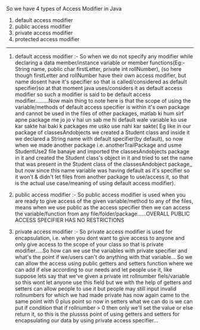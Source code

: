 So we have 4 types of Access Modifier in Java
1. default access modifier
2. public access modifier
3. private access modifier
4. protected access modifier

--------------------------------------------------------------------

1. default access modifier :- 
                            So when we do not specify any modifier while declaring a data member/instance variable or member functions(Eg:- String name, public char firstLetter, private int rollNumber), (so here though firstLetter and rollNumber have their own access modifier, but name dosent have it's specifier so that is called/considered as default specifier)so at that moment java uses/considers it as default access modifier so such a modifier is said to be default access modifier.........Now main thing to note here is that the scope of using the variable/methods of default access specifier is within it's own package and cannot be used in the files of other packages, matlab ki hum sirf apne package me jo jo v hai un sab me hi default wale variable ko use kar sakte hai baki k packages me usko use nahi kar sakte( Eg like in our package of classesAndobjects we created a Student class and inside it we declared a String name with default specifier(by default), so now when we made another package i.e. anotherTrailPackage and usme StudentUse2 file banaye and imported the classesAndobjects package in it and created the Student class's object in it and tried to set the name that was present in the Student class of the classesAndobject package,, but now since this name variable was having default as it's specifier so it won't & didn't let files from another package to use/access it, so that is the actual use case/meaning of using default access modifier).

2. public access modifier :-
                           So public access modifier is used when you are ready to give access of the given variable/method to any of the files, means when we use public as the access specifier then we can access the variable/function from any file/folder/package......OVERALL PUBLIC ACCESS SPECIFIER HAS NO RESTRICTIONS

3. private access modifier :-
                            So private access modifier is used for encapsulation, i.e. when you dont want to give access to anyone and only give access to the scope of your class so that is private modifier.....So how can we use the variables with private specifier and what's the point if we/users can't do anything with that variable... So we can allow the access using public getters and setters function where we can add if else according to our needs and let people use it, like suppose lets say that we've given a private int rollnumber fiels/variable so this wont let anyone use this field but we with the help of getters and setters can allow people to use it but people may still input invalid rollnumbers for which we had made private has now again came to the same point with 0 plus point so now in setters what we can do is we can put if condition that if rollnumber > 0 then only we'll set the value or else return it, so this is the plussss point of using getters and setters for encapsulating our data by using private access specifier...